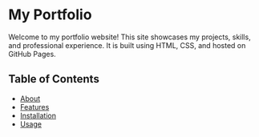 # My Portfolio 

Welcome to my portfolio website! This site showcases my projects, skills, and professional experience. It is built using HTML, CSS, and hosted on GitHub Pages.

## Table of Contents
- [About](#about)
- [Features](#features)
- [Installation](#installation)
- [Usage](#usage)
